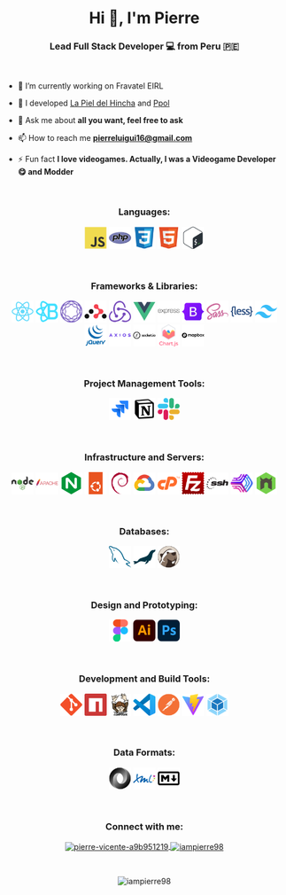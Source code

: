 <h1 align="center">Hi 👋, I'm Pierre</h1>
<h3 align="center">Lead Full Stack Developer 💻 from Peru 🇵🇪</h3>
<br/>

- 🔭 I’m currently working on Fravatel EIRL

- 🔭 I developed [La Piel del Hincha](https://www.lapieldelhincha.store) and [Ppol](https://www.ppol.io)
  
- 💬 Ask me about **all you want, feel free to ask**

- 📫 How to reach me **pierreluigui16@gmail.com**

- ⚡ Fun fact **I love videogames. Actually, I was a Videogame Developer 😋 and Modder**

<br/>

<h3 align="center">Languages:</h3>
<p align="center">
  <img src="https://github.com/devicons/devicon/blob/master/icons/javascript/javascript-original.svg" alt="JavaScript" width="40" height="40"/>
  <img src="https://github.com/devicons/devicon/blob/master/icons/php/php-original.svg" alt="PHP" width="40" height="40"/>
  <img src="https://github.com/devicons/devicon/blob/master/icons/css3/css3-original.svg" alt="CSS3" width="40" height="40"/>
  <img src="https://github.com/devicons/devicon/blob/master/icons/html5/html5-original.svg" alt="HTML5" width="40" height="40"/>
  <img src="https://github.com/devicons/devicon/blob/master/icons/bash/bash-original.svg" alt="Bash" width="40" height="40"/>
</p>

<br/>

<h3 align="center">Frameworks & Libraries:</h3>
<p align="center">
  <img src="https://github.com/devicons/devicon/blob/master/icons/react/react-original.svg" alt="React" width="40" height="40"/>
  <img src="https://github.com/devicons/devicon/blob/master/icons/reactbootstrap/reactbootstrap-original.svg" alt="React Bootstrap" width="40" height="40"/>
  <img src="https://github.com/devicons/devicon/blob/master/icons/reactnavigation/reactnavigation-original.svg" alt="React Navigation" width="40" height="40"/>
  <img src="https://github.com/devicons/devicon/blob/master/icons/reactrouter/reactrouter-original.svg" alt="React Router" width="40" height="40"/>
  <img src="https://github.com/devicons/devicon/blob/master/icons/redux/redux-original.svg" alt="Redux" width="40" height="40"/>
  <img src="https://github.com/devicons/devicon/blob/master/icons/vuejs/vuejs-original.svg" alt="VueJS" width="40" height="40"/>
  <img src="https://github.com/devicons/devicon/blob/master/icons/express/express-original-wordmark.svg" alt="Express" width="40" height="40"/>
  <img src="https://github.com/devicons/devicon/blob/master/icons/bootstrap/bootstrap-original.svg" alt="Bootstrap" width="40" height="40"/>
  <img src="https://github.com/devicons/devicon/blob/master/icons/sass/sass-original.svg" alt="SASS" width="40" height="40"/>
  <img src="https://github.com/devicons/devicon/blob/master/icons/less/less-plain-wordmark.svg" alt="LESS" width="40" height="40"/>
  <img src="https://github.com/devicons/devicon/blob/master/icons/tailwindcss/tailwindcss-original.svg" alt="TailwindCSS" width="40" height="40"/>
  <img src="https://github.com/devicons/devicon/blob/master/icons/jquery/jquery-plain-wordmark.svg" alt="jQuery" width="40" height="40"/>
  <img src="https://github.com/devicons/devicon/blob/master/icons/axios/axios-plain-wordmark.svg" alt="Axios" width="40" height="40"/>
  <img src="https://github.com/devicons/devicon/blob/master/icons/socketio/socketio-original-wordmark.svg" alt="SocketIO" width="40" height="40"/>
  <img src="https://github.com/devicons/devicon/blob/master/icons/chartjs/chartjs-original-wordmark.svg" alt="ChartJS" width="40" height="40"/>
  <img src="https://github.com/devicons/devicon/blob/master/icons/mapbox/mapbox-original.svg" alt="Mapbox" width="40" height="40"/>
</p>

<br/>

<h3 align="center">Project Management Tools:</h3>
<p align="center">
  <img src="https://github.com/devicons/devicon/blob/master/icons/jira/jira-original.svg" alt="Jira" width="40" height="40"/>
  <img src="https://github.com/devicons/devicon/blob/master/icons/notion/notion-original.svg" alt="Notion" width="40" height="40"/>
  <img src="https://github.com/devicons/devicon/blob/master/icons/slack/slack-original.svg" alt="Slack" width="40" height="40"/>
</p>

<br/>

<h3 align="center">Infrastructure and Servers:</h3>
<p align="center">
  <img src="https://github.com/devicons/devicon/blob/master/icons/nodejs/nodejs-original-wordmark.svg" alt="NodeJS" width="40" height="40"/>
  <img src="https://github.com/devicons/devicon/blob/master/icons/apache/apache-original-wordmark.svg" alt="Apache" width="40" height="40"/>
  <img src="https://github.com/devicons/devicon/blob/master/icons/nginx/nginx-original.svg" alt="Nginx" width="40" height="40"/>
  <img src="https://github.com/devicons/devicon/blob/master/icons/ubuntu/ubuntu-original.svg" alt="Ubuntu" width="40" height="40"/>
  <img src="https://github.com/devicons/devicon/blob/master/icons/debian/debian-original.svg" alt="Debian" width="40" height="40"/>
  <img src="https://github.com/devicons/devicon/blob/master/icons/googlecloud/googlecloud-original.svg" alt="Google Cloud" width="40" height="40"/>
  <img src="https://github.com/devicons/devicon/blob/master/icons/cpanel/cpanel-original.svg" alt="CPanel" width="40" height="40"/>
  <img src="https://github.com/devicons/devicon/blob/master/icons/filezilla/filezilla-original.svg" alt="Filezilla" width="40" height="40"/>
  <img src="https://github.com/devicons/devicon/blob/master/icons/ssh/ssh-original-wordmark.svg" alt="SSH" width="40" height="40"/>
  <img src="https://github.com/devicons/devicon/blob/master/icons/pm2/pm2-original.svg" alt="PM2" width="40" height="40"/>
  <img src="https://github.com/devicons/devicon/blob/master/icons/nodemon/nodemon-original.svg" alt="Nodemon" width="40" height="40"/>
</p>

<br/>

<h3 align="center">Databases:</h3>
<p align="center">
  <img src="https://github.com/devicons/devicon/blob/master/icons/mysql/mysql-original.svg" alt="MySQL" width="40" height="40"/>
  <img src="https://github.com/devicons/devicon/blob/master/icons/mariadb/mariadb-original.svg" alt="MariaDB" width="40" height="40"/>
  <img src="https://github.com/devicons/devicon/blob/master/icons/dbeaver/dbeaver-original.svg" alt="DBeaver" width="40" height="40"/>
</p>

<br/>

<h3 align="center">Design and Prototyping:</h3>
<p align="center">
  <img src="https://github.com/devicons/devicon/blob/master/icons/figma/figma-original.svg" alt="Figma" width="40" height="40"/>
  <img src="https://github.com/devicons/devicon/blob/master/icons/illustrator/illustrator-original.svg" alt="Adobe Illustrator" width="40" height="40"/>
  <img src="https://github.com/devicons/devicon/blob/master/icons/photoshop/photoshop-original.svg" alt="Adobe Photoshop" width="40" height="40"/>
</p>

<br/>

<h3 align="center">Development and Build Tools:</h3>
<p align="center">
  <img src="https://github.com/devicons/devicon/blob/master/icons/git/git-original.svg" alt="Git" width="40" height="40"/>
  <img src="https://github.com/devicons/devicon/blob/master/icons/npm/npm-original.svg" alt="NPM" width="40" height="40"/>
  <img src="https://github.com/devicons/devicon/blob/master/icons/composer/composer-original.svg" alt="Composer" width="40" height="40"/>
  <img src="https://github.com/devicons/devicon/blob/master/icons/vscode/vscode-original.svg" alt="VSCode" width="40" height="40"/>
  <img src="https://github.com/devicons/devicon/blob/master/icons/postman/postman-original.svg" alt="Postman" width="40" height="40"/>
  <img src="https://github.com/devicons/devicon/blob/master/icons/vitejs/vitejs-original.svg" alt="ViteJS" width="40" height="40"/>
  <img src="https://github.com/devicons/devicon/blob/master/icons/webpack/webpack-original.svg" alt="Webpack" width="40" height="40"/>
</p>

<br/>

<h3 align="center">Data Formats:</h3>
<p align="center">
  <img src="https://github.com/devicons/devicon/blob/master/icons/json/json-original.svg" alt="JSON" width="40" height="40"/>
  <img src="https://github.com/devicons/devicon/blob/master/icons/xml/xml-original.svg" alt="XML" width="40" height="40"/>
  <img src="https://github.com/devicons/devicon/blob/master/icons/markdown/markdown-original.svg" alt="Markdown" width="40" height="40"/>
</p>

<br/>

<h3 align="center">Connect with me:</h3>
<p align="center">
  <a href="https://linkedin.com/in/pierre-vicente-a9b951219" target="_blank">
    <img align="center" src="https://raw.githubusercontent.com/rahuldkjain/github-profile-readme-generator/master/src/images/icons/Social/linked-in-alt.svg" alt="pierre-vicente-a9b951219" height="40" width="40" />
  </a>
  <a href="https://instagram.com/iampierre98" target="_blank">
    <img align="center" src="https://raw.githubusercontent.com/rahuldkjain/github-profile-readme-generator/master/src/images/icons/Social/instagram.svg" alt="iampierre98" height="40" width="40" />
  </a>
</p>

<br/>

<p align="center">
  <img src="https://komarev.com/ghpvc/?username=iampierre98&label=Profile%20views&color=0e75b6&style=flat" alt="iampierre98" />
</p>
